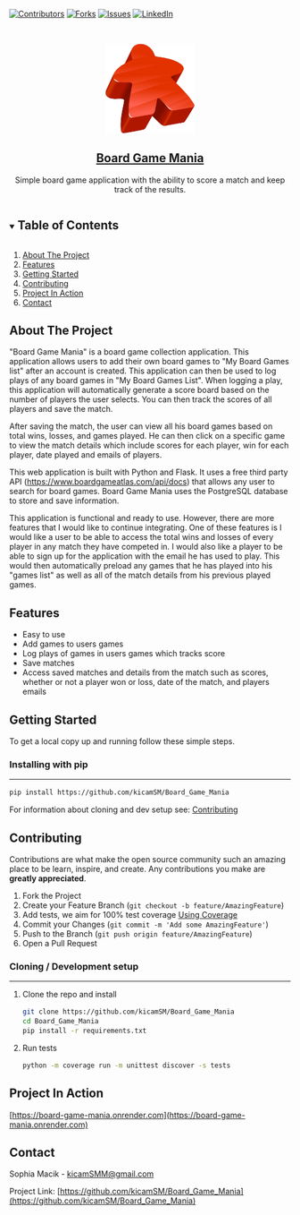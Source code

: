 
<!-- PROJECT SHIELDS -->
<!--
*** I'm using markdown "reference style" links for readability.
*** Reference links are enclosed in brackets [ ] instead of parentheses ( ).
*** See the bottom of this document for the declaration of the reference variables
*** for contributors-url, forks-url, etc. This is an optional, concise syntax you may use.
*** https://www.markdownguide.org/basic-syntax/#reference-style-links
-->
[![Contributors][contributors-shield]][contributors-url]
[![Forks][forks-shield]][forks-url]
[![Issues][issues-shield]][issues-url]
[![LinkedIn][linkedin-shield]][linkedin-url]



<!-- PROJECT LOGO -->
<br />
<p align="center">
  <a href="https://github.com/kajuberdut/augustine">
    <img src="https://raw.githubusercontent.com/kicamSM/Board_Game_Mania/master/static/Meeple_Image.png" alt="meeple icon" width="160" height="160">
  </a>

  <h2 align="center" style="text-decoration: underline;">Board Game Mania</h2>

  <p align="center">
    Simple board game application with the ability to score a match and keep track of the results.
  </p>
</p>



<!-- TABLE OF CONTENTS -->
<details open="open">
  <summary><h2 style="display: inline-block">Table of Contents</h2></summary>
  <ol>
    <li><a href="#about-the-project">About The Project</a></li>
    <li><a href="#features">Features</a></li>
    <li><a href="#getting-started">Getting Started</a></li>
    <li><a href="#contributing">Contributing</a></li>
    <li><a href="#project-in-action">Project In Action</a></li>
    <li><a href="#contact">Contact</a></li>
  </ol>
</details>



<!-- ABOUT THE PROJECT -->
## About The Project

"Board Game Mania" is a board game collection application. This application allows users to add their own board games to "My Board  Games list" after an account is created. This application can then be used to log plays of any board games in "My Board Games List". When logging a play, this application will automatically generate a score board based on the number of players the user selects. You can then track the scores of all players and save the match. 

After saving the match, the user can view all his board games based on total wins, losses, and games played. He can then click on a specific game to view the match details which include  scores for each player, win for each player, date played and emails of players.

This web application is built with Python and Flask. It uses a free third party API (https://www.boardgameatlas.com/api/docs) that allows any user to search for board games. Board Game Mania uses the PostgreSQL database to store and save information.

This application is functional and ready to use. However, there are more features that I would like to continue integrating. One of these features is I would like a user to be able to access the total wins and losses of every player in any match they have competed in. I would also like a player to be able to sign up for the application with the email he has used to play. This would then automatically preload any games that he has played into his "games list" as well as all of the match details from his previous played games.


## Features 
* Easy to use
* Add games to users games 
* Log plays of games in users games which tracks score
* Save matches 
* Access saved matches and details from the match such as scores, whether or not a player won or loss, date of the match, and players emails



<!-- GETTING STARTED -->
## Getting Started


To get a local copy up and running follow these simple steps.

### Installing with pip
***

  ```sh
  pip install https://github.com/kicamSM/Board_Game_Mania
  ```

For information about cloning and dev setup see: [Contributing](#Contributing)

<!-- CONTRIBUTING -->
## Contributing


Contributions are what make the open source community such an amazing place to be learn, inspire, and create. Any contributions you make are **greatly appreciated**.

1. Fork the Project
2. Create your Feature Branch (`git checkout -b feature/AmazingFeature`)
3. Add tests, we aim for 100% test coverage [Using Coverage](https://coverage.readthedocs.io/en/coverage-5.3.1/#using-coverage-py)
4. Commit your Changes (`git commit -m 'Add some AmazingFeature'`)
5. Push to the Branch (`git push origin feature/AmazingFeature`)
6. Open a Pull Request

### Cloning / Development setup
***
1. Clone the repo and install
    ```sh
    git clone https://github.com/kicamSM/Board_Game_Mania
    cd Board_Game_Mania
    pip install -r requirements.txt
    ```
2. Run tests
    ```sh
    python -m coverage run -m unittest discover -s tests
    ```

## Project In Action 

[https://board-game-mania.onrender.com](https://board-game-mania.onrender.com)

<!-- CONTACT -->
## Contact


Sophia Macik - kicamSMM@gmail.com

Project Link: [https://github.com/kicamSM/Board_Game_Mania](https://github.com/kicamSM/Board_Game_Mania)




<!-- MARKDOWN LINKS & IMAGES -->
<!-- https://www.markdownguide.org/basic-syntax/#reference-style-links -->
[contributors-shield]: https://img.shields.io/github/contributors/kicamSM/Board_Game_Mania?style=for-the-badge
[contributors-url]: https://github.com/kicamSM/Board_Game_Mania/graphs/contributors
[forks-shield]: https://img.shields.io/github/forks/kicamSM/Board_Game_Mania?style=for-the-badge
[forks-url]: https://github.com/kicamSM/Board_Game_Mania/forks
[issues-shield]: https://img.shields.io/github/issues/kicamSM/Board_Game_Mania?style=for-the-badge
[issues-url]: https://github.com/kicamSM/Board_Game_Mania/issues
[linkedin-shield]: https://img.shields.io/badge/-LinkedIn-black.svg?style=for-the-badge&logo=linkedin&colorB=555
[linkedin-url]: https://www.linkedin.com/in/sophiamacik/